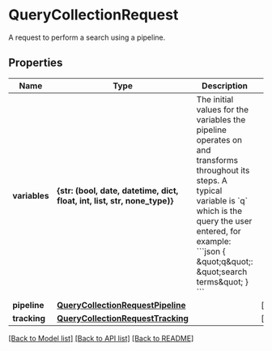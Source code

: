 # QueryCollectionRequest

A request to perform a search using a pipeline.

## Properties
Name | Type | Description | Notes
------------ | ------------- | ------------- | -------------
**variables** | **{str: (bool, date, datetime, dict, float, int, list, str, none_type)}** | The initial values for the variables the pipeline operates on and transforms throughout its steps.  A typical variable is &#x60;q&#x60; which is the query the user entered, for example:  &#x60;&#x60;&#x60;json { \&quot;q\&quot;: \&quot;search terms\&quot; } &#x60;&#x60;&#x60; | 
**pipeline** | [**QueryCollectionRequestPipeline**](QueryCollectionRequestPipeline.md) |  | [optional] 
**tracking** | [**QueryCollectionRequestTracking**](QueryCollectionRequestTracking.md) |  | [optional] 

[[Back to Model list]](../README.md#documentation-for-models) [[Back to API list]](../README.md#documentation-for-api-endpoints) [[Back to README]](../README.md)


